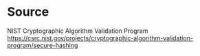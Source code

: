 # Source

NIST Cryptographic Algorithm Validation Program
<br />
https://csrc.nist.gov/projects/cryptographic-algorithm-validation-program/secure-hashing
